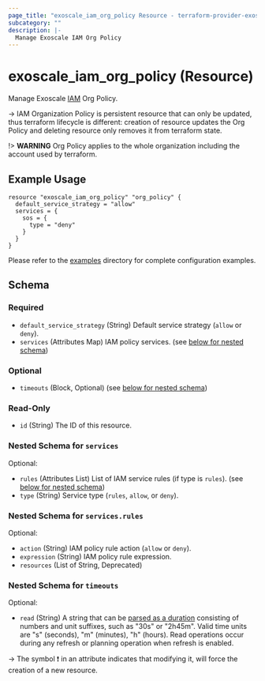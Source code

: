 ```yaml
---
page_title: "exoscale_iam_org_policy Resource - terraform-provider-exoscale"
subcategory: ""
description: |-
  Manage Exoscale IAM Org Policy
---
```


# exoscale_iam_org_policy (Resource)

Manage Exoscale [IAM](https://community.exoscale.com/documentation/iam/) Org Policy.

-> IAM Organization Policy is persistent resource that can only be updated, thus terraform lifecycle is different: creation of resource updates the Org Policy and deleting resource only removes it from terraform state.

!> **WARNING** Org Policy applies to the whole organization including the account used by terraform.

## Example Usage

```hcl
resource "exoscale_iam_org_policy" "org_policy" {
  default_service_strategy = "allow"
  services = {
    sos = {
      type = "deny"
    }
  }
}
```

Please refer to the [examples](https://github.com/exoscale/terraform-provider-exoscale/tree/master/examples/)
directory for complete configuration examples.

<!-- schema generated by tfplugindocs -->
## Schema

### Required

- `default_service_strategy` (String) Default service strategy (`allow` or `deny`).
- `services` (Attributes Map) IAM policy services. (see [below for nested schema](#nestedatt--services))

### Optional

- `timeouts` (Block, Optional) (see [below for nested schema](#nestedblock--timeouts))

### Read-Only

- `id` (String) The ID of this resource.

<a id="nestedatt--services"></a>
### Nested Schema for `services`

Optional:

- `rules` (Attributes List) List of IAM service rules (if type is `rules`). (see [below for nested schema](#nestedatt--services--rules))
- `type` (String) Service type (`rules`, `allow`, or `deny`).

<a id="nestedatt--services--rules"></a>
### Nested Schema for `services.rules`

Optional:

- `action` (String) IAM policy rule action (`allow` or `deny`).
- `expression` (String) IAM policy rule expression.
- `resources` (List of String, Deprecated)



<a id="nestedblock--timeouts"></a>
### Nested Schema for `timeouts`

Optional:

- `read` (String) A string that can be [parsed as a duration](https://pkg.go.dev/time#ParseDuration) consisting of numbers and unit suffixes, such as "30s" or "2h45m". Valid time units are "s" (seconds), "m" (minutes), "h" (hours). Read operations occur during any refresh or planning operation when refresh is enabled.

-> The symbol ❗ in an attribute indicates that modifying it, will force the creation of a new resource.


